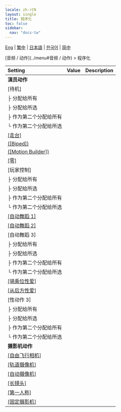 ```yaml
---
locale: zh-rCN
layout: single
title: 程序化
toc: false
sidebar:
  nav: "docs-tw"
---
```

[Eng](/dancexr/menu/2025.4/motion/procedural) | [繁中](/tw/dancexr/menu/2025.4/motion/procedural) | [日本語](/jp/dancexr/menu/2025.4/motion/procedural) | [한국어](/kr/dancexr/menu/2025.4/motion/procedural) | [简中](/zh/dancexr/menu/2025.4/motion/procedural)

[音频 / 动作](../menu#音频 / 动作) > 程序化



| Setting | Value | Description |
| :--- | --- | :--- |
|<nobr><b>演员动作</b></nobr>|| 
|<nobr>[待机]</nobr>|| 
|<nobr>├&nbsp;分配给所有</nobr>|| 
|<nobr>├&nbsp;分配给所选</nobr>|| 
|<nobr>├&nbsp;作为第二个分配给所有</nobr>|| 
|<nobr>└&nbsp;作为第二个分配给所选</nobr>|| 
| [[走台]](catwalk) |
| [([Biped])](biped) |
| [([Motion Builder])](motion_builder) |
| [[零]](zero) |
|<nobr>[玩家控制]</nobr>|| 
|<nobr>├&nbsp;分配给所有</nobr>|| 
|<nobr>├&nbsp;分配给所选</nobr>|| 
|<nobr>├&nbsp;作为第二个分配给所有</nobr>|| 
|<nobr>└&nbsp;作为第二个分配给所选</nobr>|| 
| [[自动舞蹈 1]](auto_dance_1) |
| [[自动舞蹈 2]](auto_dance_2) |
|<nobr>[自动舞蹈 3]</nobr>|| 
|<nobr>├&nbsp;分配给所有</nobr>|| 
|<nobr>├&nbsp;分配给所选</nobr>|| 
|<nobr>├&nbsp;作为第二个分配给所有</nobr>|| 
|<nobr>└&nbsp;作为第二个分配给所选</nobr>|| 
| [[骑乘位性爱]](cowgirl_sex) |
| [[从后方性爱]](sex_from_behind) |
|<nobr>[性动作 3]</nobr>|| 
|<nobr>├&nbsp;分配给所有</nobr>|| 
|<nobr>├&nbsp;分配给所选</nobr>|| 
|<nobr>├&nbsp;作为第二个分配给所有</nobr>|| 
|<nobr>└&nbsp;作为第二个分配给所选</nobr>|| 
|<nobr><b>摄影机动作</b></nobr>|| 
| [[自由飞行相机]](freefly_cam) |
| [[轨道摄像机]](orbit_cam) |
| [[自动摄像机]](auto_cam) |
| [[长镜头]](long_take) |
| [[第一人称]](first_person) |
| [[固定摄影机]](fixed_camera) |
